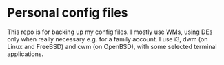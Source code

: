 # Personal config files
This repo is for backing up my config files. I mostly use WMs, using DEs only when really necessary e.g. for a family account. I use i3, dwm (on Linux and FreeBSD) and cwm (on OpenBSD), with some selected terminal applications.
